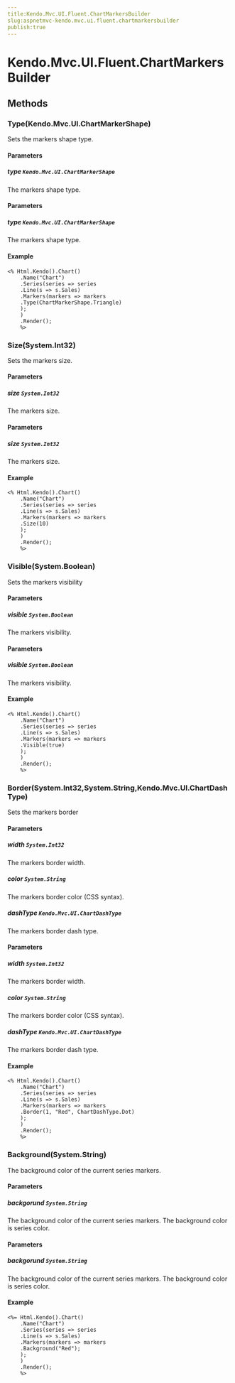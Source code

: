 ```yaml
---
title:Kendo.Mvc.UI.Fluent.ChartMarkersBuilder
slug:aspnetmvc-kendo.mvc.ui.fluent.chartmarkersbuilder
publish:true
---
```


# Kendo.Mvc.UI.Fluent.ChartMarkersBuilder

## Methods

### Type(Kendo.Mvc.UI.ChartMarkerShape)
Sets the markers shape type.

#### Parameters

##### type `Kendo.Mvc.UI.ChartMarkerShape`
The markers shape type.

#### Parameters

##### type `Kendo.Mvc.UI.ChartMarkerShape`
The markers shape type.

#### Example
    <% Html.Kendo().Chart()
        .Name("Chart")
        .Series(series => series
        .Line(s => s.Sales)
        .Markers(markers => markers
        .Type(ChartMarkerShape.Triangle)
        );
        )
        .Render();
        %>

### Size(System.Int32)
Sets the markers size.

#### Parameters

##### size `System.Int32`
The markers size.

#### Parameters

##### size `System.Int32`
The markers size.

#### Example
    <% Html.Kendo().Chart()
        .Name("Chart")
        .Series(series => series
        .Line(s => s.Sales)
        .Markers(markers => markers
        .Size(10)
        );
        )
        .Render();
        %>

### Visible(System.Boolean)
Sets the markers visibility

#### Parameters

##### visible `System.Boolean`
The markers visibility.

#### Parameters

##### visible `System.Boolean`
The markers visibility.

#### Example
    <% Html.Kendo().Chart()
        .Name("Chart")
        .Series(series => series
        .Line(s => s.Sales)
        .Markers(markers => markers
        .Visible(true)
        );
        )
        .Render();
        %>

### Border(System.Int32,System.String,Kendo.Mvc.UI.ChartDashType)
Sets the markers border

#### Parameters

##### width `System.Int32`
The markers border width.

##### color `System.String`
The markers border color (CSS syntax).

##### dashType `Kendo.Mvc.UI.ChartDashType`
The markers border dash type.

#### Parameters

##### width `System.Int32`
The markers border width.

##### color `System.String`
The markers border color (CSS syntax).

##### dashType `Kendo.Mvc.UI.ChartDashType`
The markers border dash type.

#### Example
    <% Html.Kendo().Chart()
        .Name("Chart")
        .Series(series => series
        .Line(s => s.Sales)
        .Markers(markers => markers
        .Border(1, "Red", ChartDashType.Dot)
        );
        )
        .Render();
        %>

### Background(System.String)
The background color of the current series markers.

#### Parameters

##### backgorund `System.String`
The background color of the current series markers. The background color is series color.

#### Parameters

##### backgorund `System.String`
The background color of the current series markers. The background color is series color.

#### Example
    <%= Html.Kendo().Chart()
        .Name("Chart")
        .Series(series => series
        .Line(s => s.Sales)
        .Markers(markers => markers
        .Background("Red");
        );
        )
        .Render();
        %>